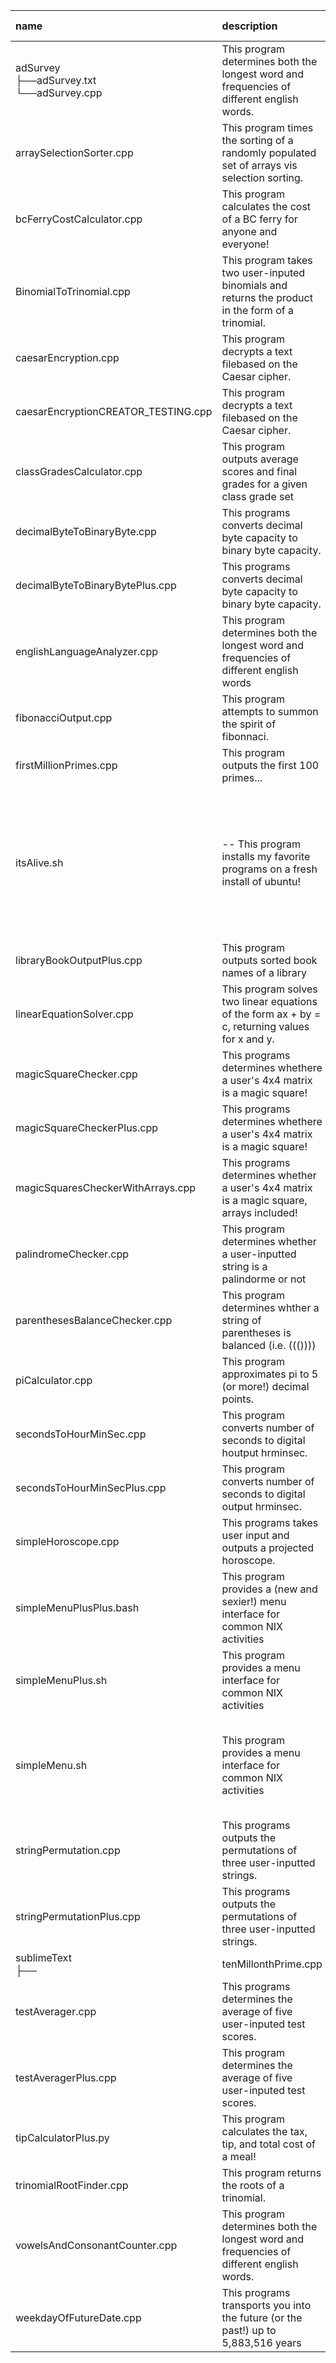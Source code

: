 | name | description | date <br /> y-m-d | location |
|:-----|:------------|:-----|:-------- |
| adSurvey<br />├──adSurvey.txt<br />└──adSurvey.cpp |  This program determines both the longest word and frequencies of different english words. | 2016-10-25 | [github](https://www.github.com/lbeckman314codeVault/blob/master/adSurvey.cpp) <br />[raw](https://raw.githubusercontent.com/lbeckman314codeVault/blob/master/adSurvey.cpp)
| arraySelectionSorter.cpp |  This program times the sorting of a randomly populated set of arrays vis selection sorting. | 2016-12-08 | [github](https://www.github.com/lbeckman314codeVault/blob/master/arraySelectionSorter.cpp) <br />[raw](https://raw.githubusercontent.com/lbeckman314codeVault/blob/master/arraySelectionSorter.cpp)
| bcFerryCostCalculator.cpp |  This program calculates the cost of a BC ferry for anyone and everyone! | 2016-10-21 | [github](https://www.github.com/lbeckman314codeVault/blob/master/bcFerryCostCalculator.cpp) <br />[raw](https://raw.githubusercontent.com/lbeckman314codeVault/blob/master/bcFerryCostCalculator.cpp)
| BinomialToTrinomial.cpp |  This program takes two user-inputed binomials and returns the product in the form of a trinomial. | 2016-10-12 | [github](https://www.github.com/lbeckman314codeVault/blob/master/BinomialToTrinomial.cpp) <br />[raw](https://raw.githubusercontent.com/lbeckman314codeVault/blob/master/BinomialToTrinomial.cpp)
| caesarEncryption.cpp |  This program decrypts a text filebased on the Caesar cipher. | 2016-11-18 | [github](https://www.github.com/lbeckman314codeVault/blob/master/caesarEncryption.cpp) <br />[raw](https://raw.githubusercontent.com/lbeckman314codeVault/blob/master/caesarEncryption.cpp)
| caesarEncryptionCREATOR_TESTING.cpp |  This program decrypts a text filebased on the Caesar cipher. | 2016-11-18 | [github](https://www.github.com/lbeckman314codeVault/blob/master/caesarEncryptionCREATOR_TESTING.cpp) <br />[raw](https://raw.githubusercontent.com/lbeckman314codeVault/blob/master/caesarEncryptionCREATOR_TESTING.cpp)
| classGradesCalculator.cpp |  This program outputs average scores and final grades for a given class grade set | 2016-12-01 | [github](https://www.github.com/lbeckman314codeVault/blob/master/classGradesCalculator.cpp) <br />[raw](https://raw.githubusercontent.com/lbeckman314codeVault/blob/master/classGradesCalculator.cpp)
| decimalByteToBinaryByte.cpp | This programs converts decimal byte capacity to binary byte capacity. | 2016-09-06 | [github](https://www.github.com/lbeckman314codeVault/blob/master/decimalByteToBinaryByte.cpp) <br />[raw](https://raw.githubusercontent.com/lbeckman314codeVault/blob/master/decimalByteToBinaryByte.cpp)
| decimalByteToBinaryBytePlus.cpp |  This programs converts decimal byte capacity to binary byte capacity. | 2016-10-01 | [github](https://www.github.com/lbeckman314codeVault/blob/master/decimalByteToBinaryBytePlus.cpp) <br />[raw](https://raw.githubusercontent.com/lbeckman314codeVault/blob/master/decimalByteToBinaryBytePlus.cpp)
| englishLanguageAnalyzer.cpp |  This program determines both the longest word and frequencies of different english words | 2016-10-27 | [github](https://www.github.com/lbeckman314codeVault/blob/master/englishLanguageAnalyzer.cpp) <br />[raw](https://raw.githubusercontent.com/lbeckman314codeVault/blob/master/englishLanguageAnalyzer.cpp)
| fibonacciOutput.cpp |  This program attempts to summon the spirit of fibonnaci. | 2016-10-20 | [github](https://www.github.com/lbeckman314codeVault/blob/master/fibonacciOutput.cpp) <br />[raw](https://raw.githubusercontent.com/lbeckman314codeVault/blob/master/fibonacciOutput.cpp)
| firstMillionPrimes.cpp |  This program outputs the first 100 primes... | 2016-11-04 | [github](https://www.github.com/lbeckman314codeVault/blob/master/firstMillionPrimes.cpp) <br />[raw](https://raw.githubusercontent.com/lbeckman314codeVault/blob/master/firstMillionPrimes.cpp)
| itsAlive.sh |   -- This program installs my favorite programs on a fresh install of ubuntu! | libraryBookOutput.cpp |  This program allows one to search their library for a given author or title string. | 2016-12-01 | [github](https://www.github.com/lbeckman314codeVault/blob/master/libraryBookOutput.cpp) <br />[raw](https://raw.githubusercontent.com/lbeckman314codeVault/blob/master/libraryBookOutput.cpp)
| libraryBookOutputPlus.cpp |  This program outputs sorted book names of a library | 2016-12-09 | [github](https://www.github.com/lbeckman314codeVault/blob/master/libraryBookOutputPlus.cpp) <br />[raw](https://raw.githubusercontent.com/lbeckman314codeVault/blob/master/libraryBookOutputPlus.cpp)
| linearEquationSolver.cpp |  This program solves two linear equations of the form ax + by = c, returning values for x and y. | 2016-10-12 | [github](https://www.github.com/lbeckman314codeVault/blob/master/linearEquationSolver.cpp) <br />[raw](https://raw.githubusercontent.com/lbeckman314codeVault/blob/master/linearEquationSolver.cpp)
| magicSquareChecker.cpp | This programs determines whethere a user's 4x4 matrix is a magic square! | 2016-09-06 | [github](https://www.github.com/lbeckman314codeVault/blob/master/magicSquareChecker.cpp) <br />[raw](https://raw.githubusercontent.com/lbeckman314codeVault/blob/master/magicSquareChecker.cpp)
| magicSquareCheckerPlus.cpp | This programs determines whethere a user's 4x4 matrix is a magic square! | 2016-09-27 | [github](https://www.github.com/lbeckman314codeVault/blob/master/magicSquareCheckerPlus.cpp) <br />[raw](https://raw.githubusercontent.com/lbeckman314codeVault/blob/master/magicSquareCheckerPlus.cpp)
| magicSquaresCheckerWithArrays.cpp |  This programs determines whether a user's 4x4 matrix is a magic square, arrays included! | 2016-11-17 | [github](https://www.github.com/lbeckman314codeVault/blob/master/magicSquaresCheckerWithArrays.cpp) <br />[raw](https://raw.githubusercontent.com/lbeckman314codeVault/blob/master/magicSquaresCheckerWithArrays.cpp)
| palindromeChecker.cpp |  This program determines whether a user-inputted string is a palindorme or not | 2016-11-11 | [github](https://www.github.com/lbeckman314codeVault/blob/master/palindromeChecker.cpp) <br />[raw](https://raw.githubusercontent.com/lbeckman314codeVault/blob/master/palindromeChecker.cpp)
| parenthesesBalanceChecker.cpp |  This program determines whther a string of parentheses is balanced (i.e. ((()))) | 2016-11-10 | [github](https://www.github.com/lbeckman314codeVault/blob/master/parenthesesBalanceChecker.cpp) <br />[raw](https://raw.githubusercontent.com/lbeckman314codeVault/blob/master/parenthesesBalanceChecker.cpp)
| piCalculator.cpp |  This program approximates pi to 5 (or more!) decimal points. | 2016-10-20 | [github](https://www.github.com/lbeckman314codeVault/blob/master/piCalculator.cpp) <br />[raw](https://raw.githubusercontent.com/lbeckman314codeVault/blob/master/piCalculator.cpp)
| secondsToHourMinSec.cpp | This program converts number of seconds to digital houtput hrminsec. | 2016-09-06 | [github](https://www.github.com/lbeckman314codeVault/blob/master/secondsToHourMinSec.cpp) <br />[raw](https://raw.githubusercontent.com/lbeckman314codeVault/blob/master/secondsToHourMinSec.cpp)
| secondsToHourMinSecPlus.cpp |  This program converts number of seconds to digital output hrminsec. | 2016-10-01 | [github](https://www.github.com/lbeckman314codeVault/blob/master/secondsToHourMinSecPlus.cpp) <br />[raw](https://raw.githubusercontent.com/lbeckman314codeVault/blob/master/secondsToHourMinSecPlus.cpp)
| simpleHoroscope.cpp | This programs takes user input and outputs a projected horoscope. | 2016-09-06 |  | [github](https://www.github.com/lbeckman314codeVault/blob/master/simpleMenuPlusPlus.bash) <br />[raw](https://raw.githubusercontent.com/lbeckman314codeVault/blob/master/simpleMenuPlusPlus.bash)
| simpleMenuPlusPlus.bash |  This program provides a (new and sexier!) menu interface for common NIX activities | 2016-11-26 | [github](https://www.github.com/lbeckman314codeVault/blob/master/simpleMenuPlus.sh) <br />[raw](https://raw.githubusercontent.com/lbeckman314codeVault/blob/master/simpleMenuPlus.sh)
| simpleMenuPlus.sh |  This program provides a menu interface for common NIX activities | 2016-11-30 | [github](https://www.github.com/lbeckman314codeVault/blob/master/simpleMenu.sh) <br />[raw](https://raw.githubusercontent.com/lbeckman314codeVault/blob/master/simpleMenu.sh)
| simpleMenu.sh |  This program provides a menu interface for common NIX activities | simpleStockSimulator.cpp |  This program simulates the buying and selling of stocks! | 2016-10-12 | [github](https://www.github.com/lbeckman314codeVault/blob/master/simpleStockSimulator.cpp) <br />[raw](https://raw.githubusercontent.com/lbeckman314codeVault/blob/master/simpleStockSimulator.cpp)
| stringPermutation.cpp | This programs outputs the permutations of three user-inputted strings. | 2016-09-06 | [github](https://www.github.com/lbeckman314codeVault/blob/master/stringPermutation.cpp) <br />[raw](https://raw.githubusercontent.com/lbeckman314codeVault/blob/master/stringPermutation.cpp)
| stringPermutationPlus.cpp |  This programs outputs the permutations of three user-inputted strings. | 2016-10-01 | [github](https://www.github.com/lbeckman314codeVault/blob/master/stringPermutationPlus.cpp) <br />[raw](https://raw.githubusercontent.com/lbeckman314codeVault/blob/master/stringPermutationPlus.cpp)
| sublimeText<br />├── | tenMillonthPrime.cpp |  This program outputs the first 10,000,000 primes... | 2016-11-17 | [github](https://www.github.com/lbeckman314codeVault/blob/master/tenMillonthPrime.cpp) <br />[raw](https://raw.githubusercontent.com/lbeckman314codeVault/blob/master/tenMillonthPrime.cpp)
| testAverager.cpp | This programs determines the average of five user-inputed test scores. | 2016-09-06 | [github](https://www.github.com/lbeckman314codeVault/blob/master/testAverager.cpp) <br />[raw](https://raw.githubusercontent.com/lbeckman314codeVault/blob/master/testAverager.cpp)
| testAveragerPlus.cpp |  This program determines the average of five user-inputed test scores. | 2016-10-01 | [github](https://www.github.com/lbeckman314codeVault/blob/master/testAveragerPlus.cpp) <br />[raw](https://raw.githubusercontent.com/lbeckman314codeVault/blob/master/testAveragerPlus.cpp)
| tipCalculatorPlus.py |  This program calculates the tax, tip, and total cost of a meal! | 2016-10-26 | [github](https://www.github.com/lbeckman314codeVault/blob/master/tipCalculatorPlus.py) <br />[raw](https://raw.githubusercontent.com/lbeckman314codeVault/blob/master/tipCalculatorPlus.py)
| trinomialRootFinder.cpp |  This program returns the roots of a trinomial. | 2016-10-12 | [github](https://www.github.com/lbeckman314codeVault/blob/master/trinomialRootFinder.cpp) <br />[raw](https://raw.githubusercontent.com/lbeckman314codeVault/blob/master/trinomialRootFinder.cpp)
| vowelsAndConsonantCounter.cpp |  This program determines both the longest word and frequencies of different english words. | 2016-10-27 | [github](https://www.github.com/lbeckman314codeVault/blob/master/vowelsAndConsonantCounter.cpp) <br />[raw](https://raw.githubusercontent.com/lbeckman314codeVault/blob/master/vowelsAndConsonantCounter.cpp)
| weekdayOfFutureDate.cpp |  This programs transports you into the future (or the past!) up to 5,883,516 years | 2016-10-12 | [github](https://www.github.com/lbeckman314codeVault/blob/master/weekdayOfFutureDate.cpp) <br />[raw](https://raw.githubusercontent.com/lbeckman314codeVault/blob/master/weekdayOfFutureDate.cpp) | 
